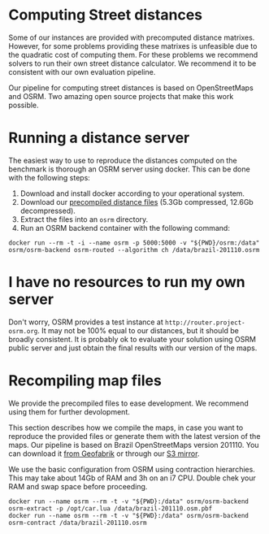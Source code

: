Computing Street distances
======

Some of our instances are provided with precomputed distance matrixes. However, for some problems providing these matrixes is unfeasible due to the quadratic cost of computing them. For these problems we recommend solvers to run their own street distance calculator. We recommend it to be consistent with our own evaluation pipeline.

Our pipeline for computing street distances is based on OpenStreetMaps and OSRM. Two amazing open source projects that make this work possible.

# Running a distance server 

The easiest way to use to reproduce the distances computed on the benchmark is thorough an OSRM server using docker. This can be done with the following steps:

1. Download and install docker according to your operational system.
2. Download our [precompiled distance files](https://loggibud.s3.amazonaws.com/osrm/osrm.zip) (5.3Gb compressed, 12.6Gb decompressed).
3. Extract the files into an `osrm` directory.
3. Run an OSRM backend container with the following command:

```
docker run --rm -t -i --name osrm -p 5000:5000 -v "${PWD}/osrm:/data" osrm/osrm-backend osrm-routed --algorithm ch /data/brazil-201110.osrm
```

# I have no resources to run my own server

Don't worry, OSRM provides a test instance at `http://router.project-osrm.org`. It may not be 100% equal to our distances, but it should be broadly consistent. It is probably ok to evaluate your solution using OSRM public server and just obtain the final results with our version of the maps.

# Recompiling map files

We provide the precompiled files to ease development. We recommend using them for further devolopment.

This section describes how we compile the maps, in case you want to reproduce the provided files or generate them with the latest version of the maps. Our pipeline is based on Brazil OpenStreetMaps version 201110. You can download it [from Geofabrik](http://download.geofabrik.de/south-america/brazil-201110.osm.pbf) or through our [S3 mirror](https://loggibud.s3.amazonaws.com/osrm/brazil-201110.osm.pbf).

We use the basic configuration from OSRM using contraction hierarchies. This may take about 14Gb of RAM and 3h on an i7 CPU. Double chek your RAM and swap space before proceeding.

```
docker run --name osrm --rm -t -v "${PWD}:/data" osrm/osrm-backend osrm-extract -p /opt/car.lua /data/brazil-201110.osm.pbf
docker run --name osrm --rm -t -v "${PWD}:/data" osrm/osrm-backend osrm-contract /data/brazil-201110.osrm
```
